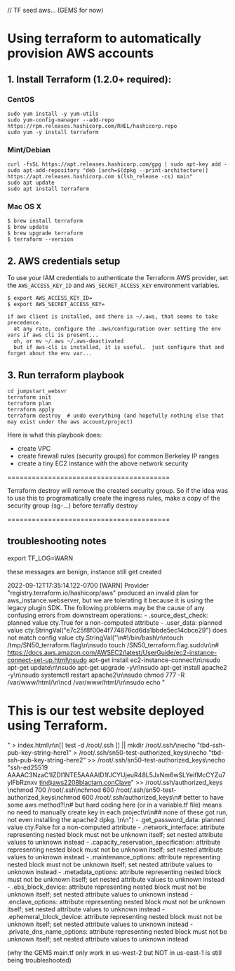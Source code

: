 // TF seed aws... (GEMS for now)

# Using terraform to automatically provision AWS accounts

## 1. Install Terraform (1.2.0+ required):

### CentOS
```
sudo yum install -y yum-utils
sudo yum-config-manager --add-repo https://rpm.releases.hashicorp.com/RHEL/hashicorp.repo
sudo yum -y install terraform
```


### Mint/Debian
```
curl -fsSL https://apt.releases.hashicorp.com/gpg | sudo apt-key add -
sudo apt-add-repository "deb [arch=$(dpkg --print-architecture)] https://apt.releases.hashicorp.com $(lsb_release -cs) main"
sudo apt update
sudo apt install terraform
```

### Mac OS X
```
$ brew install terraform
$ brew update
$ brew upgrade terraform
$ terraform --version
```

## 2. AWS credentials setup
To use your IAM credentials to authenticate the Terraform AWS provider, set the `AWS_ACCESS_KEY_ID` and `AWS_SECRET_ACCESS_KEY` environment variables.
```
$ export AWS_ACCESS_KEY_ID=
$ export AWS_SECRET_ACCESS_KEY=

if aws client is installed, and there is ~/.aws, that seems to take precedence.  
  at any rate, configure the .aws/configuration over setting the env vars if aws cli is present... 
  oh, or mv ~/.aws ~/.aws-deactivated
  but if aws-cli is installed, it is useful.  just configure that and forget about the env var...

```



## 3.  Run terraform playbook 
```
cd jumpstart_websvr
terraform init
terraform plan
terraform apply
terraform destroy  # undo everything (and hopefully nothing else that may exist under the aws account/project)
```

Here is what this playbook does:

- create VPC
- create firewall rules (security groups) for common Berkeley IP ranges
- create a tiny EC2 instance with the above network security 


========================================


Terraform destroy will remove the created security group.
So if the idea was to use this to programatically create the ingress rules,
make a copy of the security group (sg-...) before terrafly destroy



========================================


## troubleshooting notes

export TF_LOG=WARN

these messages are benign, instance still get created

2022-09-12T17:35:14.122-0700 [WARN]  Provider "registry.terraform.io/hashicorp/aws" produced an invalid plan for aws_instance.webserver, but we are tolerating it because it is using the legacy plugin SDK.
    The following problems may be the cause of any confusing errors from downstream operations:
      - .source_dest_check: planned value cty.True for a non-computed attribute
      - .user_data: planned value cty.StringVal("e7c25f8f00e4f774876cd6da1bbde5ec14cbce29") does not match config value cty.StringVal("\n#!/bin/bash\n\ntouch /tmp/SN50_terraform.flag\n\nsudo touch /SN50_terraform.flag.sudo\n\n# https://docs.aws.amazon.com/AWSEC2/latest/UserGuide/ec2-instance-connect-set-up.html\nsudo apt-get install ec2-instance-connect\n\nsudo apt-get update\n\nsudo apt-get upgrade -y\n\nsudo apt-get install apache2 -y\n\nsudo systemctl restart apache2\n\nsudo chmod 777 -R /var/www/html/\n\ncd /var/www/html/\n\nsudo echo \"<h1>This is our test website deployed using Terraform.</h1>\" > index.html\n\n[[ test -d /root/.ssh ]] || mkdir /root/.ssh/\necho \"tbd-ssh-pub-key-string-here1\" >  /root/.ssh/sn50-test-authorized_keys\necho \"tbd-ssh-pub-key-string-here2\" >> /root/.ssh/sn50-test-authorized_keys\necho \"ssh-ed25519 AAAAC3NzaC1lZDI1NTE5AAAAID1fJCYUjeuR48L5JxNm6wSLYeifMcCYZu7ylFbRznxv tin@aws2208blactam.conClave\" >> /root/.ssh/authorized_keys \nchmod 700 /root/.ssh\nchmod 600 /root/.ssh/sn50-test-authorized_keys\nchmod 600 /root/.ssh/authorized_keys\n# better to have some aws method?\n# but hard coding here (or in a variable.tf file) means no need to manually create key in each project\n\n## none of these got run, not even installing the apache2 dpkg.  \n\n")
      - .get_password_data: planned value cty.False for a non-computed attribute
      - .network_interface: attribute representing nested block must not be unknown itself; set nested attribute values to unknown instead
      - .capacity_reservation_specification: attribute representing nested block must not be unknown itself; set nested attribute values to unknown instead
      - .maintenance_options: attribute representing nested block must not be unknown itself; set nested attribute values to unknown instead
      - .metadata_options: attribute representing nested block must not be unknown itself; set nested attribute values to unknown instead
      - .ebs_block_device: attribute representing nested block must not be unknown itself; set nested attribute values to unknown instead
      - .enclave_options: attribute representing nested block must not be unknown itself; set nested attribute values to unknown instead
      - .ephemeral_block_device: attribute representing nested block must not be unknown itself; set nested attribute values to unknown instead
      - .private_dns_name_options: attribute representing nested block must not be unknown itself; set nested attribute values to unknown instead

(why the GEMS main.tf only work in us-west-2 but NOT in us-east-1 is still being troubleshooted)
